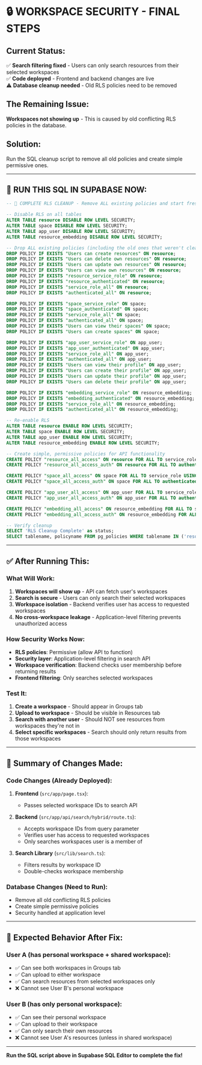 # 🔒 WORKSPACE SECURITY - FINAL STEPS

## Current Status:
✅ **Search filtering fixed** - Users can only search resources from their selected workspaces  
✅ **Code deployed** - Frontend and backend changes are live  
⚠️ **Database cleanup needed** - Old RLS policies need to be removed  

## The Remaining Issue:
**Workspaces not showing up** - This is caused by old conflicting RLS policies in the database.

## Solution:
Run the SQL cleanup script to remove all old policies and create simple permissive ones.

---

## 🚀 RUN THIS SQL IN SUPABASE NOW:

```sql
-- 🧹 COMPLETE RLS CLEANUP - Remove ALL existing policies and start fresh

-- Disable RLS on all tables
ALTER TABLE resource DISABLE ROW LEVEL SECURITY;
ALTER TABLE space DISABLE ROW LEVEL SECURITY;
ALTER TABLE app_user DISABLE ROW LEVEL SECURITY;
ALTER TABLE resource_embedding DISABLE ROW LEVEL SECURITY;

-- Drop ALL existing policies (including the old ones that weren't cleaned up)
DROP POLICY IF EXISTS "Users can create resources" ON resource;
DROP POLICY IF EXISTS "Users can delete own resources" ON resource;
DROP POLICY IF EXISTS "Users can update own resources" ON resource;
DROP POLICY IF EXISTS "Users can view own resources" ON resource;
DROP POLICY IF EXISTS "resource_service_role" ON resource;
DROP POLICY IF EXISTS "resource_authenticated" ON resource;
DROP POLICY IF EXISTS "service_role_all" ON resource;
DROP POLICY IF EXISTS "authenticated_all" ON resource;

DROP POLICY IF EXISTS "space_service_role" ON space;
DROP POLICY IF EXISTS "space_authenticated" ON space;
DROP POLICY IF EXISTS "service_role_all" ON space;
DROP POLICY IF EXISTS "authenticated_all" ON space;
DROP POLICY IF EXISTS "Users can view their spaces" ON space;
DROP POLICY IF EXISTS "Users can create spaces" ON space;

DROP POLICY IF EXISTS "app_user_service_role" ON app_user;
DROP POLICY IF EXISTS "app_user_authenticated" ON app_user;
DROP POLICY IF EXISTS "service_role_all" ON app_user;
DROP POLICY IF EXISTS "authenticated_all" ON app_user;
DROP POLICY IF EXISTS "Users can view their profile" ON app_user;
DROP POLICY IF EXISTS "Users can create their profile" ON app_user;
DROP POLICY IF EXISTS "Users can update their profile" ON app_user;
DROP POLICY IF EXISTS "Users can delete their profile" ON app_user;

DROP POLICY IF EXISTS "embedding_service_role" ON resource_embedding;
DROP POLICY IF EXISTS "embedding_authenticated" ON resource_embedding;
DROP POLICY IF EXISTS "service_role_all" ON resource_embedding;
DROP POLICY IF EXISTS "authenticated_all" ON resource_embedding;

-- Re-enable RLS
ALTER TABLE resource ENABLE ROW LEVEL SECURITY;
ALTER TABLE space ENABLE ROW LEVEL SECURITY;
ALTER TABLE app_user ENABLE ROW LEVEL SECURITY;
ALTER TABLE resource_embedding ENABLE ROW LEVEL SECURITY;

-- Create simple, permissive policies for API functionality
CREATE POLICY "resource_all_access" ON resource FOR ALL TO service_role USING (true) WITH CHECK (true);
CREATE POLICY "resource_all_access_auth" ON resource FOR ALL TO authenticated USING (true) WITH CHECK (true);

CREATE POLICY "space_all_access" ON space FOR ALL TO service_role USING (true) WITH CHECK (true);
CREATE POLICY "space_all_access_auth" ON space FOR ALL TO authenticated USING (true) WITH CHECK (true);

CREATE POLICY "app_user_all_access" ON app_user FOR ALL TO service_role USING (true) WITH CHECK (true);
CREATE POLICY "app_user_all_access_auth" ON app_user FOR ALL TO authenticated USING (true) WITH CHECK (true);

CREATE POLICY "embedding_all_access" ON resource_embedding FOR ALL TO service_role USING (true) WITH CHECK (true);
CREATE POLICY "embedding_all_access_auth" ON resource_embedding FOR ALL TO authenticated USING (true) WITH CHECK (true);

-- Verify cleanup
SELECT 'RLS Cleanup Complete' as status;
SELECT tablename, policyname FROM pg_policies WHERE tablename IN ('resource', 'space', 'app_user', 'resource_embedding') ORDER BY tablename, policyname;
```

---

## ✅ After Running This:

### What Will Work:
1. **Workspaces will show up** - API can fetch user's workspaces
2. **Search is secure** - Users can only search their selected workspaces
3. **Workspace isolation** - Backend verifies user has access to requested workspaces
4. **No cross-workspace leakage** - Application-level filtering prevents unauthorized access

### How Security Works Now:
- **RLS policies**: Permissive (allow API to function)
- **Security layer**: Application-level filtering in search API
- **Workspace verification**: Backend checks user membership before returning results
- **Frontend filtering**: Only searches selected workspaces

### Test It:
1. **Create a workspace** - Should appear in Groups tab
2. **Upload to workspace** - Should be visible in Resources tab
3. **Search with another user** - Should NOT see resources from workspaces they're not in
4. **Select specific workspaces** - Search should only return results from those workspaces

---

## 📝 Summary of Changes Made:

### Code Changes (Already Deployed):
1. **Frontend** (`src/app/page.tsx`):
   - Passes selected workspace IDs to search API

2. **Backend** (`src/app/api/search/hybrid/route.ts`):
   - Accepts workspace IDs from query parameter
   - Verifies user has access to requested workspaces
   - Only searches workspaces user is a member of

3. **Search Library** (`src/lib/search.ts`):
   - Filters results by workspace ID
   - Double-checks workspace membership

### Database Changes (Need to Run):
- Remove all old conflicting RLS policies
- Create simple permissive policies
- Security handled at application level

---

## 🎯 Expected Behavior After Fix:

### User A (has personal workspace + shared workspace):
- ✅ Can see both workspaces in Groups tab
- ✅ Can upload to either workspace
- ✅ Can search resources from selected workspaces only
- ❌ Cannot see User B's personal workspace

### User B (has only personal workspace):
- ✅ Can see their personal workspace
- ✅ Can upload to their workspace
- ✅ Can only search their own resources
- ❌ Cannot see User A's resources (unless in shared workspace)

---

**Run the SQL script above in Supabase SQL Editor to complete the fix!**

